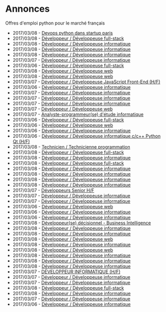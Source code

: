 # Annonces

Offres d'emploi python pour le marché français

* 2017/03/08 - [Devops python dans startup paris](http://www.pyjobs.fr/jobs/details/5170/devops-python-dans-startup-paris "Devops python dans startup paris")
* 2017/03/08 - [Développeur / Développeuse full-stack](http://www.pyjobs.fr/jobs/details/5168/developpeur-developpeuse-full-stack "Développeur / Développeuse full-stack")
* 2017/03/08 - [Développeur / Développeuse informatique](http://www.pyjobs.fr/jobs/details/5169/developpeur-developpeuse-informatique "Développeur / Développeuse informatique")
* 2017/03/08 - [Développeur / Développeuse informatique](http://www.pyjobs.fr/jobs/details/5147/developpeur-developpeuse-informatique "Développeur / Développeuse informatique")
* 2017/03/08 - [Développeur / Développeuse informatique](http://www.pyjobs.fr/jobs/details/5167/developpeur-developpeuse-informatique "Développeur / Développeuse informatique")
* 2017/03/07 - [Développeur / Développeuse informatique](http://www.pyjobs.fr/jobs/details/5137/developpeur-developpeuse-informatique "Développeur / Développeuse informatique")
* 2017/03/06 - [Développeur / Développeuse full-stack](http://www.pyjobs.fr/jobs/details/5128/developpeur-developpeuse-full-stack "Développeur / Développeuse full-stack")
* 2017/03/08 - [Développeur / Développeuse web](http://www.pyjobs.fr/jobs/details/5145/developpeur-developpeuse-web "Développeur / Développeuse web")
* 2017/03/08 - [Développeur / Développeuse web](http://www.pyjobs.fr/jobs/details/5146/developpeur-developpeuse-web "Développeur / Développeuse web")
* 2017/03/07 - [Développeur / Développeuse JavaScript Front-End (H/F)](http://www.pyjobs.fr/jobs/details/5135/developpeur-developpeuse-javascript-front-end-h-f "Développeur / Développeuse JavaScript Front-End (H/F)")
* 2017/03/06 - [Développeur / Développeuse informatique](http://www.pyjobs.fr/jobs/details/5127/developpeur-developpeuse-informatique "Développeur / Développeuse informatique")
* 2017/03/07 - [Développeur / Développeuse informatique](http://www.pyjobs.fr/jobs/details/5132/developpeur-developpeuse-informatique "Développeur / Développeuse informatique")
* 2017/03/07 - [Développeur / Développeuse informatique](http://www.pyjobs.fr/jobs/details/5131/developpeur-developpeuse-informatique "Développeur / Développeuse informatique")
* 2017/03/07 - [Développeur / Développeuse informatique](http://www.pyjobs.fr/jobs/details/5134/developpeur-developpeuse-informatique "Développeur / Développeuse informatique")
* 2017/03/07 - [Développeur / Développeuse web](http://www.pyjobs.fr/jobs/details/5133/developpeur-developpeuse-web "Développeur / Développeuse web")
* 2017/03/07 - [Analyste-programmeur(se) d'étude informatique](http://www.pyjobs.fr/jobs/details/5130/analyste-programmeur-se-detude-informatique "Analyste-programmeur(se) d'étude informatique")
* 2017/03/06 - [Développeur / Développeuse full-stack](http://www.pyjobs.fr/jobs/details/5125/developpeur-developpeuse-full-stack "Développeur / Développeuse full-stack")
* 2017/03/06 - [Développeur / Développeuse web](http://www.pyjobs.fr/jobs/details/5123/developpeur-developpeuse-web "Développeur / Développeuse web")
* 2017/03/06 - [Développeur / Développeuse informatique](http://www.pyjobs.fr/jobs/details/5114/developpeur-developpeuse-informatique "Développeur / Développeuse informatique")
* 2017/03/06 - [Développeur / Développeuse informatique c/c++ Python Qt (H/F)](http://www.pyjobs.fr/jobs/details/5122/developpeur-developpeuse-informatique-c-c-python-qt-h-f "Développeur / Développeuse informatique c/c++ Python Qt (H/F)")
* 2017/03/08 - [Technicien / Technicienne programmation](http://www.pyjobs.fr/jobs/details/5164/technicien-technicienne-programmation "Technicien / Technicienne programmation")
* 2017/03/08 - [Développeur / Développeuse full-stack](http://www.pyjobs.fr/jobs/details/5166/developpeur-developpeuse-full-stack "Développeur / Développeuse full-stack")
* 2017/03/08 - [Développeur / Développeuse informatique](http://www.pyjobs.fr/jobs/details/5162/developpeur-developpeuse-informatique "Développeur / Développeuse informatique")
* 2017/03/08 - [Développeur / Développeuse full-stack](http://www.pyjobs.fr/jobs/details/5163/developpeur-developpeuse-full-stack "Développeur / Développeuse full-stack")
* 2017/03/08 - [Développeur / Développeuse informatique](http://www.pyjobs.fr/jobs/details/5160/developpeur-developpeuse-informatique "Développeur / Développeuse informatique")
* 2017/03/08 - [Développeur / Développeuse informatique](http://www.pyjobs.fr/jobs/details/5159/developpeur-developpeuse-informatique "Développeur / Développeuse informatique")
* 2017/03/08 - [Développeur / Développeuse informatique](http://www.pyjobs.fr/jobs/details/5165/developpeur-developpeuse-informatique "Développeur / Développeuse informatique")
* 2017/03/08 - [Développeur / Développeuse informatique](http://www.pyjobs.fr/jobs/details/5161/developpeur-developpeuse-informatique "Développeur / Développeuse informatique")
* 2017/03/07 - [Développeurs Senior H/F](http://www.pyjobs.fr/jobs/details/5143/developpeurs-senior-h-f "Développeurs Senior H/F")
* 2017/03/07 - [Développeur / Développeuse informatique](http://www.pyjobs.fr/jobs/details/5144/developpeur-developpeuse-informatique "Développeur / Développeuse informatique")
* 2017/03/07 - [Développeur / Développeuse informatique](http://www.pyjobs.fr/jobs/details/5129/developpeur-developpeuse-informatique "Développeur / Développeuse informatique")
* 2017/03/06 - [Développeur / Développeuse web](http://www.pyjobs.fr/jobs/details/5120/developpeur-developpeuse-web "Développeur / Développeuse web")
* 2017/03/06 - [Développeur / Développeuse informatique](http://www.pyjobs.fr/jobs/details/5119/developpeur-developpeuse-informatique "Développeur / Développeuse informatique")
* 2017/03/06 - [Développeur / Développeuse informatique](http://www.pyjobs.fr/jobs/details/5121/developpeur-developpeuse-informatique "Développeur / Développeuse informatique")
* 2017/03/08 - [Développeur(se) décisionnel - Business Intelligence](http://www.pyjobs.fr/jobs/details/5152/developpeur-se-decisionnel-business-intelligence "Développeur(se) décisionnel - Business Intelligence")
* 2017/03/08 - [Développeur / Développeuse informatique](http://www.pyjobs.fr/jobs/details/5154/developpeur-developpeuse-informatique "Développeur / Développeuse informatique")
* 2017/03/08 - [Développeur / Développeuse informatique](http://www.pyjobs.fr/jobs/details/5155/developpeur-developpeuse-informatique "Développeur / Développeuse informatique")
* 2017/03/08 - [Développeur / Développeuse web](http://www.pyjobs.fr/jobs/details/5158/developpeur-developpeuse-web "Développeur / Développeuse web")
* 2017/03/08 - [Développeur / Développeuse informatique](http://www.pyjobs.fr/jobs/details/5150/developpeur-developpeuse-informatique "Développeur / Développeuse informatique")
* 2017/03/08 - [Développeur / Développeuse web](http://www.pyjobs.fr/jobs/details/5157/developpeur-developpeuse-web "Développeur / Développeuse web")
* 2017/03/08 - [Développeur / Développeuse informatique](http://www.pyjobs.fr/jobs/details/5151/developpeur-developpeuse-informatique "Développeur / Développeuse informatique")
* 2017/03/08 - [Développeur / Développeuse informatique](http://www.pyjobs.fr/jobs/details/5153/developpeur-developpeuse-informatique "Développeur / Développeuse informatique")
* 2017/03/08 - [Développeur / Développeuse informatique](http://www.pyjobs.fr/jobs/details/5156/developpeur-developpeuse-informatique "Développeur / Développeuse informatique")
* 2017/03/07 - [DÉVELOPPEUR INFORMATIQUE (H/F)](http://www.pyjobs.fr/jobs/details/5141/developpeur-informatique-h-f "DÉVELOPPEUR INFORMATIQUE (H/F)")
* 2017/03/07 - [Développeur / Développeuse informatique](http://www.pyjobs.fr/jobs/details/5139/developpeur-developpeuse-informatique "Développeur / Développeuse informatique")
* 2017/03/07 - [Développeur / Développeuse informatique](http://www.pyjobs.fr/jobs/details/5142/developpeur-developpeuse-informatique "Développeur / Développeuse informatique")
* 2017/03/08 - [Développeur / Développeuse full-stack](http://www.pyjobs.fr/jobs/details/5149/developpeur-developpeuse-full-stack "Développeur / Développeuse full-stack")
* 2017/03/08 - [Développeur / Développeuse informatique](http://www.pyjobs.fr/jobs/details/5148/developpeur-developpeuse-informatique "Développeur / Développeuse informatique")
* 2017/03/07 - [Développeur / Développeuse informatique](http://www.pyjobs.fr/jobs/details/5140/developpeur-developpeuse-informatique "Développeur / Développeuse informatique")
* 2017/03/06 - [Développeur / Développeuse informatique](http://www.pyjobs.fr/jobs/details/5118/developpeur-developpeuse-informatique "Développeur / Développeuse informatique")

